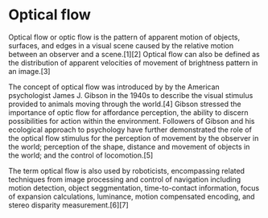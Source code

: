 # Optical flow

Optical flow or optic flow is the pattern of apparent motion of objects, 
surfaces, and edges in a visual scene caused by the relative motion between an observer and a scene.[1][2] 
Optical flow can also be defined as the distribution of apparent velocities of movement of brightness pattern in an image.[3]

The concept of optical flow was introduced by by the American psychologist James J. 
Gibson in the 1940s to describe the visual stimulus provided to animals moving through the world.[4] 
Gibson stressed the importance of optic flow for affordance perception, the ability to discern possibilities for action within the environment. Followers of Gibson and his ecological approach to psychology have further demonstrated the role of the optical flow stimulus for the perception of movement by the observer in the world; perception of the shape, distance and movement of objects in the world; and the control of locomotion.[5]

The term optical flow is also used by roboticists, encompassing related techniques from image processing and control of navigation including motion detection, 
object seggmentation, 
time-to-contact information, 
focus of expansion calculations, 
luminance, 
motion compensated encoding, 
and stereo disparity measurement.[6][7]